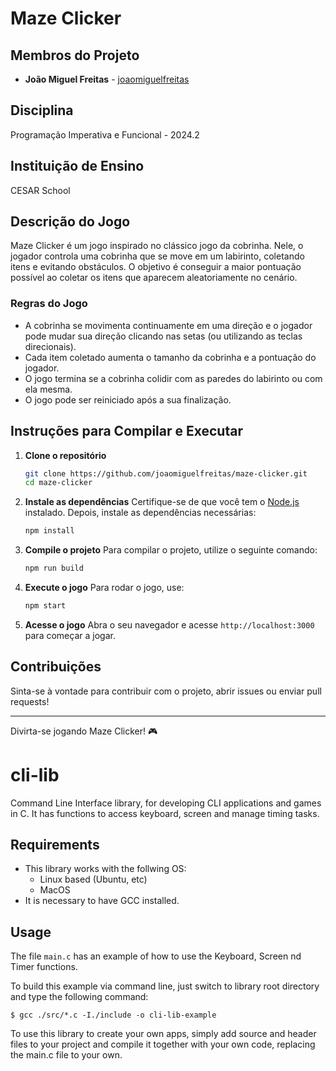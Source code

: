 # Maze Clicker

## Membros do Projeto
- **João Miguel Freitas** - [joaomiguelfreitas](https://github.com/joaomiguelfreitas)

## Disciplina
Programação Imperativa e Funcional - 2024.2

## Instituição de Ensino
CESAR School

## Descrição do Jogo
Maze Clicker é um jogo inspirado no clássico jogo da cobrinha. Nele, o jogador controla uma cobrinha que se move em um labirinto, coletando itens e evitando obstáculos. O objetivo é conseguir a maior pontuação possível ao coletar os itens que aparecem aleatoriamente no cenário.

### Regras do Jogo
- A cobrinha se movimenta continuamente em uma direção e o jogador pode mudar sua direção clicando nas setas (ou utilizando as teclas direcionais).
- Cada item coletado aumenta o tamanho da cobrinha e a pontuação do jogador.
- O jogo termina se a cobrinha colidir com as paredes do labirinto ou com ela mesma.
- O jogo pode ser reiniciado após a sua finalização.

## Instruções para Compilar e Executar
1. **Clone o repositório**
   ```bash
   git clone https://github.com/joaomiguelfreitas/maze-clicker.git
   cd maze-clicker
   ```

2. **Instale as dependências**
   Certifique-se de que você tem o [Node.js](https://nodejs.org/) instalado. Depois, instale as dependências necessárias:
   ```bash
   npm install
   ```

3. **Compile o projeto**
   Para compilar o projeto, utilize o seguinte comando:
   ```bash
   npm run build
   ```

4. **Execute o jogo**
   Para rodar o jogo, use:
   ```bash
   npm start
   ```

5. **Acesse o jogo**
   Abra o seu navegador e acesse `http://localhost:3000` para começar a jogar.

## Contribuições
Sinta-se à vontade para contribuir com o projeto, abrir issues ou enviar pull requests!

---

Divirta-se jogando Maze Clicker! 🎮

# cli-lib
Command Line Interface library, for developing CLI applications and games in C. It has functions to access keyboard, screen and manage timing tasks.

## Requirements
- This library works with the follwing OS:
   - Linux based (Ubuntu, etc)
   - MacOS
- It is necessary to have GCC installed.

## Usage 
The file `main.c` has an example of how to use the Keyboard, Screen nd Timer functions. 

To build this example via command line, just switch to library root directory and type the following command:
```
$ gcc ./src/*.c -I./include -o cli-lib-example
```

To use this library to create your own apps, simply add source and header files to your project and compile it together with your own code, 
replacing the main.c file to your own.


